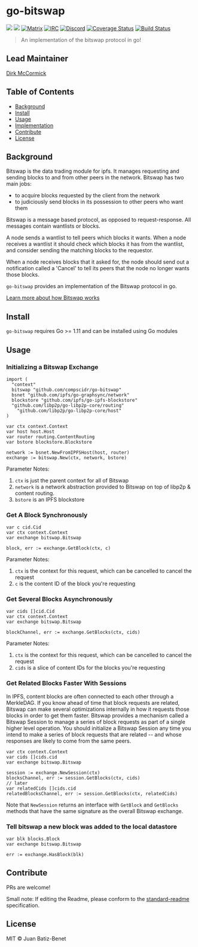 go-bitswap
==================

[![](https://img.shields.io/badge/made%20by-Protocol%20Labs-blue.svg?style=flat-square)](http://ipn.io)
[![](https://img.shields.io/badge/project-IPFS-blue.svg?style=flat-square)](http://ipfs.io/)
[![Matrix](https://img.shields.io/badge/matrix-%23ipfs%3Amatrix.org-blue.svg?style=flat-square)](https://matrix.to/#/#ipfs:matrix.org)
[![IRC](https://img.shields.io/badge/freenode-%23ipfs-blue.svg?style=flat-square)](http://webchat.freenode.net/?channels=%23ipfs)
[![Discord](https://img.shields.io/discord/475789330380488707?color=blueviolet&label=discord&style=flat-square)](https://discord.gg/24fmuwR)
[![Coverage Status](https://codecov.io/gh/ipfs/go-bitswap/branch/master/graph/badge.svg)](https://codecov.io/gh/ipfs/go-bitswap/branch/master)
[![Build Status](https://circleci.com/gh/ipfs/go-bitswap.svg?style=svg)](https://circleci.com/gh/ipfs/go-bitswap)

> An implementation of the bitswap protocol in go!

## Lead Maintainer

[Dirk McCormick](https://github.com/dirkmc)

## Table of Contents

- [Background](#background)
- [Install](#install)
- [Usage](#usage)
- [Implementation](#implementation)
- [Contribute](#contribute)
- [License](#license)


## Background

Bitswap is the data trading module for ipfs. It manages requesting and sending
blocks to and from other peers in the network. Bitswap has two main jobs:
- to acquire blocks requested by the client from the network
- to judiciously send blocks in its possession to other peers who want them

Bitswap is a message based protocol, as opposed to request-response. All messages
contain wantlists or blocks.

A node sends a wantlist to tell peers which blocks it wants. When a node receives
a wantlist it should check which blocks it has from the wantlist, and consider
sending the matching blocks to the requestor.

When a node receives blocks that it asked for, the node should send out a
notification called a 'Cancel' to tell its peers that the node no longer
wants those blocks.

`go-bitswap` provides an implementation of the Bitswap protocol in go.

[Learn more about how Bitswap works](./docs/how-bitswap-works.md)

## Install

`go-bitswap` requires Go >= 1.11 and can be installed using Go modules

## Usage

### Initializing a Bitswap Exchange

```golang
import (
  "context"
  bitswap "github.com/compscidr/go-bitswap"
  bsnet "github.com/ipfs/go-graphsync/network"
  blockstore "github.com/ipfs/go-ipfs-blockstore"
  "github.com/libp2p/go-libp2p-core/routing"
	"github.com/libp2p/go-libp2p-core/host"
)

var ctx context.Context
var host host.Host
var router routing.ContentRouting
var bstore blockstore.Blockstore

network := bsnet.NewFromIPFSHost(host, router)
exchange := bitswap.New(ctx, network, bstore)
```

Parameter Notes:

1. `ctx` is just the parent context for all of Bitswap
2. `network` is a network abstraction provided to Bitswap on top of libp2p & content routing. 
3. `bstore` is an IPFS blockstore

### Get A Block Synchronously

```golang
var c cid.Cid
var ctx context.Context
var exchange bitswap.Bitswap

block, err := exchange.GetBlock(ctx, c)
```

Parameter Notes:

1. `ctx` is the context for this request, which can be cancelled to cancel the request
2. `c` is the content ID of the block you're requesting

### Get Several Blocks Asynchronously

```golang
var cids []cid.Cid
var ctx context.Context
var exchange bitswap.Bitswap

blockChannel, err := exchange.GetBlocks(ctx, cids)
```

Parameter Notes:

1. `ctx` is the context for this request, which can be cancelled to cancel the request
2. `cids` is a slice of content IDs for the blocks you're requesting

### Get Related Blocks Faster With Sessions

In IPFS, content blocks are often connected to each other through a MerkleDAG. If you know ahead of time that block requests are related, Bitswap can make several optimizations internally in how it requests those blocks in order to get them faster. Bitswap provides a mechanism called a Bitswap Session to manage a series of block requests as part of a single higher level operation. You should initialize a Bitswap Session any time you intend to make a series of block requests that are related -- and whose responses are likely to come from the same peers.

```golang
var ctx context.Context
var cids []cids.cid
var exchange bitswap.Bitswap

session := exchange.NewSession(ctx)
blocksChannel, err := session.GetBlocks(ctx, cids)
// later
var relatedCids []cids.cid
relatedBlocksChannel, err := session.GetBlocks(ctx, relatedCids)
```

Note that `NewSession` returns an interface with `GetBlock` and `GetBlocks` methods that have the same signature as the overall Bitswap exchange.

### Tell bitswap a new block was added to the local datastore

```golang
var blk blocks.Block
var exchange bitswap.Bitswap

err := exchange.HasBlock(blk)
```

## Contribute

PRs are welcome!

Small note: If editing the Readme, please conform to the [standard-readme](https://github.com/RichardLitt/standard-readme) specification.

## License

MIT © Juan Batiz-Benet

